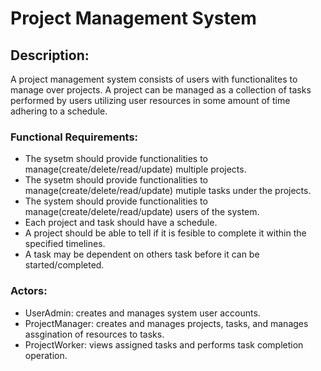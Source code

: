 # Project Management System

## Description:
A project management system consists of users with functionalites to manage over projects. A project can be managed as a collection of tasks performed by users utilizing user resources in some amount of time adhering to a schedule. 

### Functional Requirements:  
 - The sysetm should provide functionalities to manage(create/delete/read/update) multiple projects.
 - The sysetm should provide functionalities to manage(create/delete/read/update) mutiple tasks under the projects.
 - The system should provide functionalities to manage(create/delete/read/update) users of the system.
 - Each project and task should have a schedule.
 - A project should be able to tell if it is fesible to complete it within the specified timelines.
 - A task may be dependent on others task before it can be started/completed.
 
### Actors:
 - UserAdmin: creates and manages system user accounts.
 - ProjectManager: creates and manages projects, tasks, and manages assgination of resources to tasks.
 - ProjectWorker: views assigned tasks and performs task completion operation.
 


